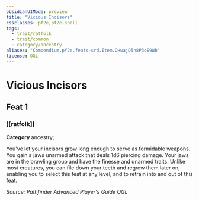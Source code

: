 ```yaml
---
obsidianUIMode: preview
title: "Vicious Incisors"
cssclasses: pf2e,pf2e-spell
tags:
  - trait/ratfolk
  - trait/common
  - category/ancestry
aliases: "Compendium.pf2e.feats-srd.Item.QHwajD5n8P3oS9Wb"
license: OGL
---
```

# Vicious Incisors
## Feat 1
### [[ratfolk]]

**Category** ancestry; 




You've let your incisors grow long enough to serve as formidable weapons. You gain a jaws unarmed attack that deals 1d6 piercing damage. Your jaws are in the brawling group and have the finesse and unarmed traits. Unlike most creatures, you can file down your teeth and regrow them later on, enabling you to select this feat at any level, and to retrain into and out of this feat.

*Source: Pathfinder Advanced Player's Guide*
*OGL*